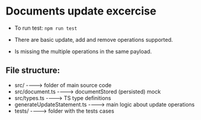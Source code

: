 # Documents update excercise
- To run test: `npm run test`

- There are basic update, add and remove operations supported.
- Is missing the multiple operations in the same payload.

## File structure:
- src/                       ----> folder of main source code
- src/document.ts            ----> documentStored (persisted) mock
- src/types.ts               ----> TS type definitions
- generateUpdateStatement.ts ----> main logic about update operations
- tests/                     ----> folder with the tests cases
